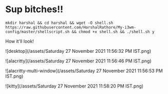 # Sup bitches!!

```mkdir harshal && cd harshal && wget -O shell.sh https://raw.githubusercontent.com/HarshalRathore/My-i3wm-config/master/shellscript.sh && chmod +x shell.sh && ./shell.sh y```

How it'll look!

![desktop](/assets/Saturday 27 November 2021 11:56:32 PM IST.png)

![alacritty](/assets/Saturday 27 November 2021 11:56:46 PM IST.png)

![alacritty-multi-window](/assets/Saturday 27 November 2021 11:56:53 PM IST.png)

![kitty](/assets/Saturday 27 November 2021 11:58:20 PM IST.png)
